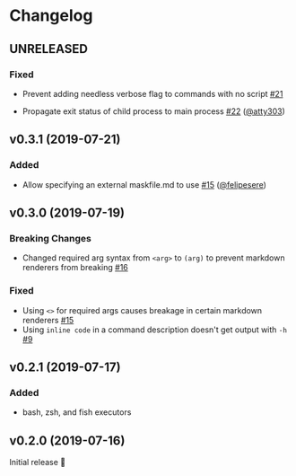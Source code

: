 # Changelog


## UNRELEASED

### Fixed

* Prevent adding needless verbose flag to commands with no script [#21](https://github.com/jakedeichert/mask/pull/21)

* Propagate exit status of child process to main process [#22](https://github.com/jakedeichert/mask/pull/22) ([@atty303](https://github.com/atty303))




## v0.3.1 (2019-07-21)

### Added

* Allow specifying an external maskfile.md to use [#15](https://github.com/jakedeichert/mask/pull/19) ([@felipesere](https://github.com/felipesere))





## v0.3.0 (2019-07-19)

### Breaking Changes

* Changed required arg syntax from `<arg>` to `(arg)` to prevent markdown renderers from breaking [#16](https://github.com/jakedeichert/mask/pull/16)

### Fixed

* Using `<>` for required args causes breakage in certain markdown renderers [#15](https://github.com/jakedeichert/mask/issues/15)
* Using `inline code` in a command description doesn't get output with `-h` [#9](https://github.com/jakedeichert/mask/issues/9)





## v0.2.1 (2019-07-17)

### Added

* bash, zsh, and fish executors





## v0.2.0 (2019-07-16)

Initial release 🎉
